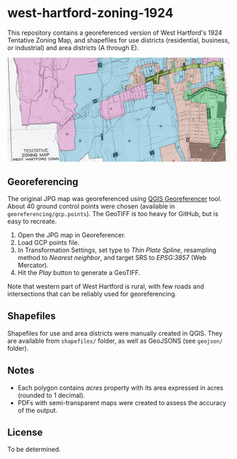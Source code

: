# west-hartford-zoning-1924

This repository contains a georeferenced version of West Hartford's 1924 Tentative Zoning Map, and shapefiles for use districts (residential, business, or industrial) and area districts (A through E).

![Output map](./illustration.jpg)

## Georeferencing
The original JPG map was georeferenced using [QGIS Georeferencer](https://docs.qgis.org/3.16/en/docs/user_manual/working_with_raster/georeferencer.html) tool. About 40 ground control points were chosen (available in `georeferencing/gcp.points`). The GeoTIFF is too heavy for GitHub, but is easy to recreate.

1. Open the JPG map in Georeferencer.
1. Load GCP points file.
1. In Transformation Settings, set type to *Thin Plate Spline*, resampling method to *Nearest neighbor*, and target SRS to *EPSG:3857* (Web Mercator).
1. Hit the *Play* button to generate a GeoTIFF.

Note that western part of West Hartford is rural, with few roads and intersections that can be reliably used for georeferencing.

## Shapefiles
Shapefiles for use and area districts were manually created in QGIS. They are available from `shapefiles/` folder, as well as GeoJSONS (see `geojson/` folder).

## Notes
* Each polygon contains *acres* property with its area expressed in acres (rounded to 1 decimal).
* PDFs with semi-transparent maps were created to assess the accuracy of the output.

## License
To be determined.
